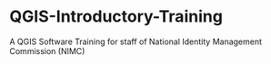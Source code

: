 # QGIS-Introductory-Training
A QGIS Software Training for staff of National Identity Management Commission (NIMC)
